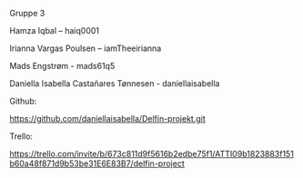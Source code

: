 Gruppe 3 

Hamza Iqbal – haiq0001 

Irianna Vargas Poulsen – iamTheeirianna 

Mads Engstrøm - mads61q5 

Daniella Isabella Castañares Tønnesen - daniellaisabella 

 

Github:  

https://github.com/daniellaisabella/Delfin-projekt.git 

 

Trello: 

https://trello.com/invite/b/673c811d9f5616b2edbe75f1/ATTI09b1823883f151b60a48f871d9b53be31E6E83B7/delfin-project
